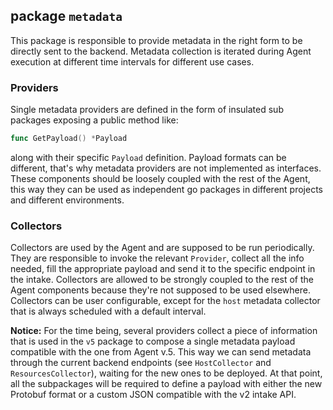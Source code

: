 ## package `metadata`

This package is responsible to provide metadata in the right form to be directly sent to the backend.
Metadata collection is iterated during Agent execution at different time intervals for different
use cases.

### Providers
Single metadata providers are defined in the form of insulated sub packages exposing a public
method like:
```go
func GetPayload() *Payload
```
along with their specific `Payload` definition. Payload formats can be different, that's why metadata
providers are not implemented as interfaces. These components should be loosely coupled with the rest
of the Agent, this way they can be used as independent go packages in different projects and different
environments.

### Collectors
Collectors are used by the Agent and are supposed to be run periodically. They are
responsible to invoke the relevant `Provider`, collect all the info needed, fill the appropriate
payload and send it to the specific endpoint in the intake. Collectors are allowed to be strongly coupled
to the rest of the Agent components because they're not supposed to be used elsewhere.
Collectors can be user configurable, except for the `host` metadata collector that is always scheduled
with a default interval.

**Notice:** For the time being, several providers collect a piece of information that is used in
the `v5` package to compose a single metadata payload compatible with the one from Agent v.5.
This way we can send metadata through the current backend endpoints
(see `HostCollector` and `ResourcesCollector`), waiting for the new ones to be deployed.
At that point, all the subpackages will be required to define a payload with either the new Protobuf format
or a custom JSON compatible with the v2 intake API.
